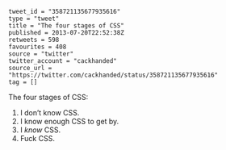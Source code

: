 ```
tweet_id = "358721135677935616"
type = "tweet"
title = "The four stages of CSS"
published = 2013-07-20T22:52:38Z
retweets = 598
favourites = 408
source = "twitter"
twitter_account = "cackhanded"
source_url = "https://twitter.com/cackhanded/status/358721135677935616"
tag = []
```

The four stages of CSS:

1. I don’t know CSS.  
2. I know enough CSS to get by.  
3. I _know_ CSS.  
4. Fuck CSS.

